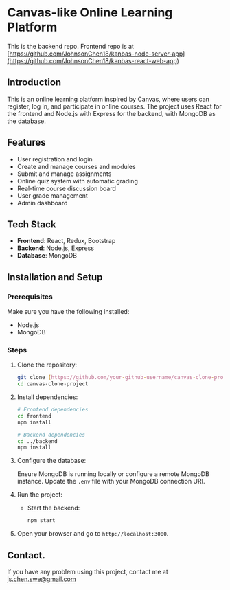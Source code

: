 # Canvas-like Online Learning Platform
This is the backend repo. Frontend repo is at [https://github.com/JohnsonChen18/kanbas-node-server-app](https://github.com/JohnsonChen18/kanbas-react-web-app)

## Introduction

This is an online learning platform inspired by Canvas, where users can register, log in, and participate in online courses. The project uses React for the frontend and Node.js with Express for the backend, with MongoDB as the database.

## Features

- User registration and login
- Create and manage courses and modules
- Submit and manage assignments
- Online quiz system with automatic grading
- Real-time course discussion board
- User grade management
- Admin dashboard

## Tech Stack

- **Frontend**: React, Redux, Bootstrap
- **Backend**: Node.js, Express
- **Database**: MongoDB

## Installation and Setup

### Prerequisites

Make sure you have the following installed:

- Node.js
- MongoDB

### Steps

1. Clone the repository:
    ```bash
    git clone [https://github.com/your-github-username/canvas-clone-project.git](https://github.com/JohnsonChen18/kanbas-react-web-app)
    cd canvas-clone-project
    ```

2. Install dependencies:
    ```bash
    # Frontend dependencies
    cd frontend
    npm install
    
    # Backend dependencies
    cd ../backend
    npm install
    ```

3. Configure the database:

   Ensure MongoDB is running locally or configure a remote MongoDB instance. Update the `.env` file with your MongoDB connection URI.

4. Run the project:

    - Start the backend:
      ```bash
      npm start
      ```


5. Open your browser and go to `http://localhost:3000`.

## Contact.

If you have any problem using this project, contact me at js.chen.swe@gmail.com
